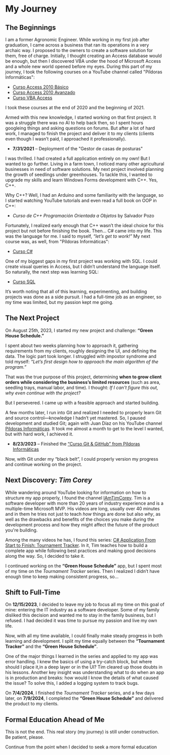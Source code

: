 # My Journey

## The Beginnings

I am a former Agronomic Engineer. While working in my first job after graduation, I came across a business that ran its operations in a very archaic way. I proposed to the owners to create a software solution for them, free of charge. Initially, I thought creating an Access database would be enough, but then I discovered VBA under the hood of Microsoft Access and a whole new world opened before my eyes. During this part of my journey, I took the following courses on a YouTube channel called "Píldoras Informáticas":

* [Curso Access 2010 Básico](https://www.youtube.com/playlist?list=PLDA8B66B264169835)
* [Curso Access 2010 Avanzado](https://www.youtube.com/playlist?list=PL87EB5DB749276DAF)
* [Curso VBA Access](https://www.youtube.com/playlist?list=PLC3E8FA619DF71898)

I took these courses at the end of 2020 and the beginning of 2021.

Armed with this new knowledge, I started working on that first project. It was a struggle there was no AI to help back then, so I spent hours googleing things and asking questions on forums. But after a lot of hard work, I managed to finish the project and deliver it to my clients (clients even though I wasn’t paid, I approached it professionally).  

* **7/31/2021** – Deployment of the "Gestor de casas de posturas"

I was thrilled. I had created a full application entirely on my own! But I wanted to go further. Living in a farm town, I noticed many other agricultural businesses in need of software solutions. My next project involved planning the growth of seedlings under greenhouses. To tackle this, I wanted to upgrade my skills and learn Windows Forms development with C++. Yes, C++.  

Why C++? Well, I had an Arduino and some familiarity with the language, so I started watching YouTube tutorials and even read a full book on OOP in C++:  

* *Curso de C++ Programación Orientada a Objetos* by Salvador Pozo

Fortunately, I realized early enough that C++ wasn’t the ideal choice for this project but not before finishing the book. Then… C# came into my life. This was the language for me. I said to myself, *“let’s get to work!”* My next course was, as well, from "Píldoras Informáticas":  

* [Curso C#](https://www.youtube.com/playlist?list=PLU8oAlHdN5BmpIQGDSHo5e1r4ZYWQ8m4B)

One of my biggest gaps in my first project was working with SQL. I could create visual queries in Access, but I didn’t understand the language itself. So naturally, the next step was learning SQL:  

* [Curso SQL](https://www.youtube.com/playlist?list=PLU8oAlHdN5Bmx-LChV4K3MbHrpZKefNwn)

It’s worth noting that all of this learning, experimenting, and building projects was done as a side pursuit. I had a full-time job as an engineer, so my time was limited, but my passion kept me going.  

## The Next Project  

On August 25th, 2023, I started my new project and challenge: **“Green House Schedule.”**  

I spent about two weeks planning how to approach it, gathering requirements from my clients, roughly designing the UI, and defining the data. The logic part took longer. I struggled with impostor syndrome and told myself: *“Let’s first design how to approach the main algorithm of the program.”*  

That was the true purpose of this project, determining **when to grow client orders while considering the business’s limited resources** (such as area, seedling trays, manual labor, and time). I thought: *If I can’t figure this out, why even continue with the project?*  

But I persevered. I came up with a feasible approach and started building.  

A few months later, I run into Git and realized I needed to properly learn Git and source control—knowledge I hadn’t yet mastered. So, I paused development and studied Git; again with Juan Díaz on his YouTube channel [Píldoras Informáticas](https://www.youtube.com/@pildorasinformaticas). It took me almost a month to get to the level I wanted, but with hard work, I achieved it.  

* **8/23/2023** – Finished the [“Curso Git & GitHub” from Píldoras Informáticas](https://www.youtube.com/playlist?list=PLU8oAlHdN5BlyaPFiNQcV0xDqy0eR35aU)  

Now, with Git under my “black belt”, I could properly version my progress and continue working on the project.  
<!-- 
## Next Discovery: 'Tim Corey'

Wander around in YouTube looking information of how structure well my app, I found the channel [IAmTimCorey](https://www.youtube.com/IAmTimCorey/playlists). Tim is a software developer with more than 20 years of experience in the industry and several times Microsoft MVP. His videos are long, usually more than 40 minutes, in them he tries not just to teach how the things are done but why and what are the drawbacks and benefits down the road for the choices you made in the development process. Between the tons of videos he has I found this serie: [C# Application From Start to Finish: Tournament Tracker](https://www.youtube.com/playlist?list=PLLWMQd6PeGY3t63w-8MMIjIyYS7MsFcCi). A serie that teaches how to build a complete app following best practice and good choice making. So I had decided to take it.

I continue working in the **“Green House Schedule.”** app, but the majority of the time was with the Tournament Tracker serie. But then I realize I had no enough time to keep a continuous advanced so...

## Shift To Full-Time

On **12/15/2023** I decided to left my job to focus all my time on this goal. The goal of enter the IT industry as a software developer. Part of my family dislike this goal and wanted me to keep my way in the family business. But I refuse, I had decided it was time to pursue my passion, live my life.

Now with all my time available to develop I had enough time to make progress in the learning and the development at the same pace. So i split my time in half for the **“Tournament Tracker”** and for the **“Green House Schedule.”**.

One of the major things I learned in the serie and applied in the app was error handling. I had the basic of how to use a try catch block, but where should I place it? In a deep layer or in the UI. But Tim clear those doubts in his teaching. Other thing was when the app were in production and broke, how would I know the details that procude that scenario. So I added a logging system to track down the bugs.

On **7/4/2024** I finish the Tournament Tracker serie and a few days after on **7/9/2024** I finished the **“Green House Schedule.”** and gave the product to my clients.

## Formal education ahead of me -->

## Next Discovery: *Tim Corey*  

While wandering around YouTube looking for information on how to structure my app properly, I found the channel [IAmTimCorey](https://www.youtube.com/IAmTimCorey/playlists). Tim is a software developer with more than 20 years of industry experience and is a multiple-time Microsoft MVP. His videos are long, usually over 40 minutes and in them he tries not just to teach *how* things are done but also *why*, as well as the drawbacks and benefits of the choices you make during the development process and how they might affect the future of the product you're building.  

Among the many videos he has, I found this series: [C# Application From Start to Finish: Tournament Tracker](https://www.youtube.com/playlist?list=PLLWMQd6PeGY3t63w-8MMIjIyYS7MsFcCi). In it, Tim teaches how to build a complete app while following best practices and making good decisions along the way. So, I decided to take it.  

I continued working on the **“Green House Schedule”** app, but I spent most of my time on the *Tournament Tracker* series. Then I realized I didn’t have enough time to keep making consistent progress, so…  

## Shift to Full-Time  

On **12/15/2023**, I decided to leave my job to focus all my time on this goal of mine: entering the IT industry as a software developer. Some of my family disliked this decision and wanted me to stay in the family business, but I refused. I had decided it was time to pursue my passion and live my own life.  

Now, with all my time available, I could finally make steady progress in both learning and development. I split my time equally between the **“Tournament Tracker”** and the **“Green House Schedule”**.  

One of the major things I learned in the series and applied to my app was error handling. I knew the basics of using a try-catch block, but where should I place it,in a deep layer or in the UI? Tim cleared up those doubts in his lessons. Another key insight was understanding what to do when an app is in production and breaks: how would I know the details of what caused the issue? To solve this, I added a logging system to track bugs.  

On **7/4/2024**, I finished the *Tournament Tracker* series, and a few days later, on **7/9/2024**, I completed the **“Green House Schedule”** and delivered the product to my clients.  

## Formal Education Ahead of Me  


This is not the end. This real story (my journey) is still under construction. Be patient, please.  

Continue from the point when I decided to seek a more formal education

